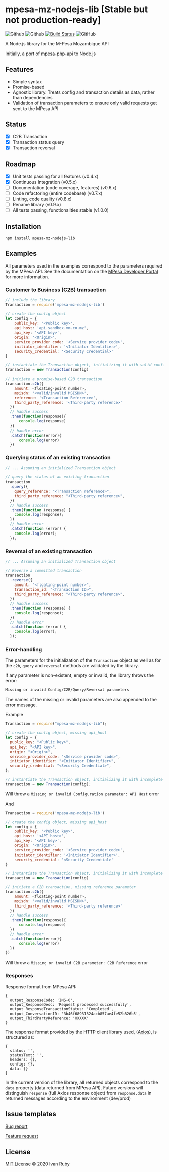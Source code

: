 # mpesa-mz-nodejs-lib [Stable but not production-ready]

![Github](https://img.shields.io/github/package-json/v/ivanruby/mpesa-mz-nodejs-lib)
![Github](https://img.shields.io/npm/v/mpesa-mz-nodejs-lib)
[![Build Status](https://travis-ci.com/ivanruby/mpesa-mz-nodejs-lib.svg?branch=master)](https://travis-ci.com/ivanruby/mpesa-mz-nodejs-lib)
![GitHub](https://img.shields.io/github/license/ivanruby/mpesa-nodejs-api)

A Node.js library for the M-Pesa Mozambique API

Initially, a port of [mpesa-php-api](https://github.com/abdulmueid/mpesa-php-api) to Node.js

## Features

- Simple syntax
- Promise-based
- Agnostic library. Treats config and transaction details as data, rather than dependencies
- Validation of transaction parameters to ensure only valid requests get sent to the MPesa API

## Status

- [x] C2B Transaction
- [x] Transaction status query
- [x] Transaction reversal

## Roadmap

- [x] Unit tests passing for all features (v0.4.x)
- [x] Continuous Integration (v0.5.x)
- [ ] Documentation (code coverage, features) (v0.6.x)
- [ ] Code refactoring (entire codebase) (v0.7.x)
- [ ] Linting, code quality (v0.8.x)
- [ ] Rename library (v0.9.x)
- [ ] All tests passing, functionalities stable (v1.0.0)

## Installation

```
npm install mpesa-mz-nodejs-lib
```

## Examples

All parameters used in the examples correspond to the parameters required by the MPesa API. See the documentation on the [MPesa Developer Portal](https://developer.mpesa.vm.co.mz/) for more information.

### Customer to Business (C2B) transaction

```javascript
// include the library
Transaction = require('mpesa-mz-nodejs-lib')

// create the config object
let config = {
    public_key: '<Public key>',
    api_host: 'api.sandbox.vm.co.mz',
    api_key: '<API key>',
    origin: '<Origin>',
    service_provider_code: '<Service provider code>',
    initiator_identifier: '<Initiator Identifier>',
    security_credential: '<Security Credential>'
}

// instantiate the Transaction object, initializing it with valid config
transaction = new Transaction(config)

// initiate a promise-based C2B transaction
transaction.c2b({
    amount: <floating-point number>,
    msisdn: '<valid/invalid MSISDN>',
    reference: '<Transaction Reference>',
    third_party_reference: '<Third-party reference>'
  })
  // handle success
  .then(function(response){
      console.log(response)
  })
  // handle error
  .catch(function(error){
      console.log(error)
  })
```

### Querying status of an existing transaction

```javascript
// ... Assuming an initialized Transaction object

// query the status of an existing transaction
transaction
  .query({
    query_reference: "<Transaction reference>",
    third_party_reference: "<Third-party reference>",
  })
  // handle success
  .then(function (response) {
    console.log(response);
  })
  // handle error
  .catch(function (error) {
    console.log(error);
  });
```

### Reversal of an existing transaction

```javascript
// ... Assuming an initialized Transaction object

// Reverse a committed transaction
transaction
  .reverse({
    amount: "<floating-point number>",
    transaction_id: "<Transaction ID>",
    third_party_reference: "<Third-party reference>",
  })
  // handle success
  .then(function (response) {
    console.log(response);
  })
  // handle error
  .catch(function (error) {
    console.log(error);
  });
```

### Error-handling

The parameters for the initialization of the `Transaction` object as well as for the `c2b`, `query` and `reversal` methods are validated by the library.

If any parameter is non-existent, empty or invalid, the library throws the error:

`Missing or invalid Config/C2B/Query/Reversal parameters`

The names of the missing or invalid parameters are also appended to the error message.

Example

```js
Transaction = require("mpesa-mz-nodejs-lib");

// create the config object, missing api_host
let config = {
  public_key: "<Public key>",
  api_key: "<API key>",
  origin: "<Origin>",
  service_provider_code: "<Service provider code>",
  initiator_identifier: "<Initiator Identifier>",
  security_credential: "<Security Credential>",
};

// instantiate the Transaction object, initializing it with incomplete config
transaction = new Transaction(config);
```

Will throw a `Missing or invalid Configuration parameter: API Host` error

And

```js
Transaction = require('mpesa-mz-nodejs-lib')

// create the config object, missing api_host
let config = {
    public_key: '<Public key>',
    api_host: '<API host>',
    api_key: '<API key>',
    origin: '<Origin>',
    service_provider_code: '<Service provider code>',
    initiator_identifier: '<Initiator Identifier>',
    security_credential: '<Security Credential>'
}

// instantiate the Transaction object, initializing it with incomplete config
transaction = new Transaction(config)

// initiate a C2B transaction, missing reference parameter
transaction.c2b({
    amount: <floating-point number>,
    msisdn: '<valid/invalid MSISDN>',
    third_party_reference: '<Third-party reference>'
  })
  // handle success
  .then(function(response){
      console.log(response)
  })
  // handle error
  .catch(function(error){
      console.log(error)
  })
})
```

Will throw a `Missing or invalid C2B parameter: C2B Reference` error

### Responses

Response format from MPesa API:

```JS
{
  output_ResponseCode: 'INS-0',
  output_ResponseDesc: 'Request processed successfully',
  output_ResponseTransactionStatus: 'Completed',
  output_ConversationID: '3b46f68931324acb857ae4fe52b826b5',
  output_ThirdPartyReference: 'XXXXX'
}
```

The response format provided by the HTTP client library used, ([Axios](https://github.com/axios/axios)), is structured as:

```
{
  status: '',
  statusText: '',
  headers: {},
  config: {},
  data: {}
}
```

In the current version of the library, all returned objects correspond to the `data` property (data returned from MPesa API).
Future versions will distinguish `response` (full Axios response object) from `response.data` in returned messages according to the environment (dev/prod)

## Issue templates

[Bug report](https://github.com/ivanruby/mpesa-mz-nodejs-lib/blob/master/.github/ISSUE_TEMPLATE/bug_report.md)

[Feature request](https://github.com/ivanruby/mpesa-mz-nodejs-lib/blob/master/.github/ISSUE_TEMPLATE/feature_request.md)

## License

[MIT License](LICENSE) &copy; 2020 Ivan Ruby

